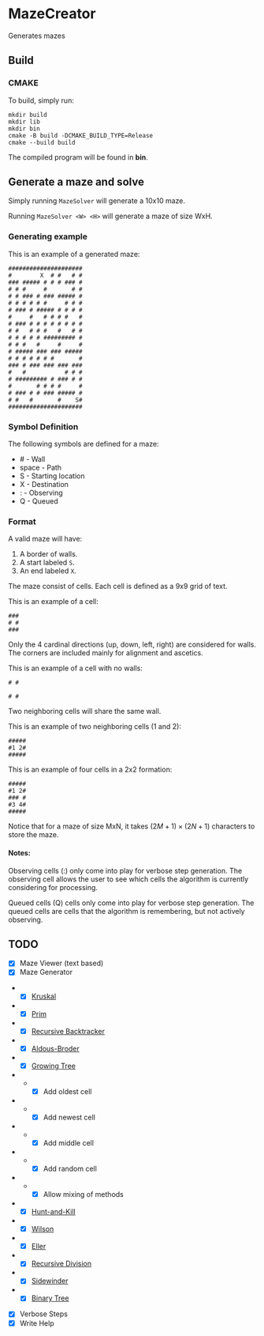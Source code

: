 # MazeCreator
Generates mazes

## Build

### CMAKE
To build, simply run:
```
mkdir build
mkdir lib
mkdir bin
cmake -B build -DCMAKE_BUILD_TYPE=Release
cmake --build build
```
The compiled program will be found in **bin**.

## Generate a maze and solve
Simply running `MazeSolver` will generate a 10x10 maze.

Running `MazeSolver <W> <H>` will generate a maze of size WxH.

### Generating example
This is an example of a generated maze:
```
#####################
#        X  # #   # #
### ##### # # # ### #
# # #     #       # #
# # ### # ### ##### #
# # # # # #     # # #
# ### # ##### # # # #
#     #   # # # #   #
# ### # # # # # # # #
# #   # # #   #   # #
# # # # # ######### #
# # #   #     #     #
# ##### ### ### #####
# # # # # # #       #
### # ### ### ### ###
#   #           # # #
# ######### # ### # #
#       # # # #     #
# ### # # ### ##### #
# #   #       #    S#
#####################
```

### Symbol Definition
The following symbols are defined for a maze:
* \#    - Wall
* space - Path
* S     - Starting location
* X     - Destination
* :     - Observing
* Q     - Queued

### Format
A valid maze will have:
1. A border of walls.
2. A start labeled `S`.
3. An end labeled `X`.

The maze consist of cells. Each cell is defined as a 9x9 grid of text.

This is an example of a cell:
```
###
# #
###
```
Only the 4 cardinal directions (up, down, left, right) are considered
for walls. The corners are included mainly for alignment and ascetics.

This is an example of a cell with no walls:
```
# #
   
# #
```

Two neighboring cells will share the same wall.

This is an example of two neighboring cells (1 and 2):
```
#####
#1 2#
#####
```

This is an example of four cells in a 2x2 formation:
```
#####
#1 2#
### #
#3 4#
#####
```
Notice that for a maze of size MxN, it takes $(2M+1)\times(2N+1)$ characters
to store the maze.

#### Notes:
Observing cells (:) only come into play for verbose step generation.
The observing cell allows the user to see which cells the algorithm
is currently considering for processing.

Queued cells (Q) cells only come into play for verbose step generation.
The queued cells are cells that the algorithm is remembering, but not actively observing.

## TODO
- [x] Maze Viewer (text based)
- [x] Maze Generator
- - [x] [Kruskal](https://weblog.jamisbuck.org/2011/1/3/maze-generation-kruskal-s-algorithm)
- - [x] [Prim](https://weblog.jamisbuck.org/2011/1/10/maze-generation-prim-s-algorithm)
- - [x] [Recursive Backtracker](https://weblog.jamisbuck.org/2010/12/27/maze-generation-recursive-backtracking)
- - [x] [Aldous-Broder](https://weblog.jamisbuck.org/2011/1/17/maze-generation-aldous-broder-algorithm)
- - [x] [Growing Tree](https://weblog.jamisbuck.org/2011/1/27/maze-generation-growing-tree-algorithm#)
- - - [x] Add oldest cell
- - - [x] Add newest cell
- - - [x] Add middle cell
- - - [x] Add random cell
- - - [x] Allow mixing of methods
- - [x] [Hunt-and-Kill](https://weblog.jamisbuck.org/2011/1/24/maze-generation-hunt-and-kill-algorithm)
- - [x] [Wilson](https://weblog.jamisbuck.org/2011/1/20/maze-generation-wilson-s-algorithm)
- - [x] [Eller](https://weblog.jamisbuck.org/2010/12/29/maze-generation-eller-s-algorithm#)
- - [x] [Recursive Division](https://weblog.jamisbuck.org/2011/1/12/maze-generation-recursive-division-algorithm.html)
- - [x] [Sidewinder](https://weblog.jamisbuck.org/2011/2/3/maze-generation-sidewinder-algorithm)
- - [x] [Binary Tree](https://weblog.jamisbuck.org/2011/2/1/maze-generation-binary-tree-algorithm#)
- [x] Verbose Steps
- [x] Write Help
